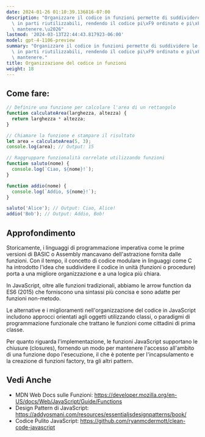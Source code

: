```yaml
---
date: 2024-01-26 01:10:39.136816-07:00
description: "Organizzare il codice in funzioni permette di suddividere le attivit\xE0\
  \ in parti riutilizzabili, rendendo il codice pi\xF9 ordinato e pi\xF9 facile da\
  \ mantenere.\u2026"
lastmod: '2024-03-13T22:44:43.817923-06:00'
model: gpt-4-1106-preview
summary: "Organizzare il codice in funzioni permette di suddividere le attivit\xE0\
  \ in parti riutilizzabili, rendendo il codice pi\xF9 ordinato e pi\xF9 facile da\
  \ mantenere."
title: Organizzazione del codice in funzioni
weight: 18
---
```


## Come fare:
```javascript
// Definire una funzione per calcolare l'area di un rettangolo
function calculateArea(larghezza, altezza) {
  return larghezza * altezza;
}

// Chiamare la funzione e stampare il risultato
let area = calculateArea(5, 3);
console.log(area); // Output: 15
```

```javascript
// Raggruppare funzionalità correlate utilizzando funzioni
function saluto(nome) {
  console.log(`Ciao, ${nome}!`);
}

function addio(nome) {
  console.log(`Addio, ${nome}!`);
}

saluto('Alice'); // Output: Ciao, Alice!
addio('Bob'); // Output: Addio, Bob!
```

## Approfondimento
Storicamente, i linguaggi di programmazione imperativa come le prime versioni di BASIC o Assembly mancavano dell'astrazione fornita dalle funzioni. Con il tempo, il concetto di codice modulare in linguaggi come C ha introdotto l'idea che suddividere il codice in unità (funzioni o procedure) porta a una migliore organizzazione e a una logica più chiara.

In JavaScript, oltre alle funzioni tradizionali, abbiamo le arrow function da ES6 (2015) che forniscono una sintassi più concisa e sono adatte per funzioni non-metodo.

Le alternative e i miglioramenti nell'organizzazione del codice in JavaScript includono approcci orientati agli oggetti utilizzando classi, o paradigmi di programmazione funzionale che trattano le funzioni come cittadini di prima classe.

Per quanto riguarda l'implementazione, le funzioni JavaScript supportano le chiusure (closures), fornendo un modo per mantenere l'accesso all'ambito di una funzione dopo l'esecuzione, il che è potente per l'incapsulamento e la creazione di funzioni factory, tra gli altri pattern.

## Vedi Anche
- MDN Web Docs sulle Funzioni: https://developer.mozilla.org/en-US/docs/Web/JavaScript/Guide/Functions
- Design Pattern di JavaScript: https://addyosmani.com/resources/essentialjsdesignpatterns/book/
- Codice Pulito JavaScript: https://github.com/ryanmcdermott/clean-code-javascript
